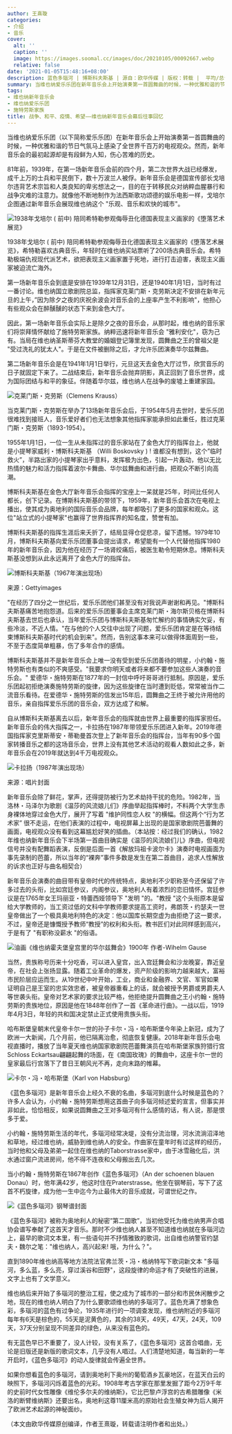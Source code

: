 ```yaml
---
author: 王熹璇
categories:
- 介绍
- 音乐
cover:
  alt: ''
  caption: ''
  image: https://images.soomal.cc/images/doc/20210105/00092667.webp
  relative: false
date: '2021-01-05T15:48:16+08:00'
description: 蓝色多瑙河 | 博斯科夫斯基 | 源自：欧华传媒 | 版权：转载 |  平均/总评分：08.40/84
summary: 当维也纳爱乐乐团在新年音乐会上开始演奏第一首圆舞曲的时候，一种优雅和谐的节日气氛马上感染了全世界千百万的电视观众。然而，新年音乐会的最初起源却是有段鲜为人知，伤心苦难的历史……
tags:
- 维也纳新年音乐会
- 维也纳爱乐乐团
- 施特劳斯家族
title: 战争、和平、疫情、希望――维也纳新年音乐会幕后往事回忆
---
```


当维也纳爱乐乐团（以下简称爱乐乐团）在新年音乐会上开始演奏第一首圆舞曲的时候，一种优雅和谐的节日气氛马上感染了全世界千百万的电视观众。然而，新年音乐会的最初起源却是有段鲜为人知，伤心苦难的历史。

81年前，1939年，在第一场新年音乐会前的四个月，第二次世界大战已经爆发，成千上万的士兵和平民倒下，数十万波兰人被俘。新年音乐会是德国宣传部长戈培尔违背艺术宗旨和人类良知的卑劣想法之一，目的在于转移民众对纳粹血腥暴行和战争灾难的注意力。就像他不断地制作为法西斯歌功颂德的娱乐电影一样，戈培尔企图通过新年音乐会展现维也纳这个 "乐观、音乐和欢快的城市"。

![1938年戈培尔 ( 前中) 陪同希特勒参观侮辱丑化德国表现主义画家的《堕落艺术展览》](https://images.soomal.cc/images/doc/20210105/00092665.webp)

1938年戈培尔 ( 前中) 陪同希特勒参观侮辱丑化德国表现主义画家的《堕落艺术展览》，希特勒喜欢古典音乐，年轻时在维也纳买站票听了200场古典音乐会。希特勒极端仇视现代派艺术，欲把表现主义画家置于死地，进行打击迫害，表现主义画家被迫流亡海外。



第一场新年音乐会到底是安排在1939年12月31日，还是1940年1月1日，当时有过一番讨论。维也纳国立歌剧院总监，指挥家克莱门斯・克劳斯决定不安排在新年元旦的上午，”因为除夕之夜的庆祝余波会对音乐会的上座率产生不利影响"，他担心有些观众会在醉醺醺的状态下来到金色大厅。

因此，第一场新年音乐会实际上是除夕之夜的音乐会，从那时起，维也纳的音乐家们将崇拜情怀献给了施特劳斯家族。纳粹迅速将新年音乐会 "雅利安化"，窃为己有。当局在维也纳圣斯蒂芬大教堂的婚姻登记簿里发现，圆舞曲之王的曾祖父是 "受过洗礼的犹太人"。于是在文件被删除之后，才允许乐团演奏华尔兹舞曲。

第二场新年音乐会是在1941年1月1日举行，元旦这天去金色大厅过节，欣赏音乐的日子就固定下来了。二战结束后，新年音乐会抛弃阴影，真正回到了音乐世界，成为国际团结与和平的象征。伴随着华尔兹，维也纳人在战争的废墟上重建家园。

![克莱门斯・克劳斯（Clemens Krauss）](https://images.soomal.cc/images/doc/20170101/00065735_01.webp)





当克莱门斯・克劳斯在举办了13场新年音乐会后，于1954年5月去世时，爱乐乐团很难找到接班人，音乐爱好者们也无法想象其他指挥家能承担如此重任，胜过克莱门斯・克劳斯（1893-1954）。

1955年1月1日，一位一生从未指挥过的音乐家站在了金色大厅的指挥台上，他就是小提琴家威利・博斯科夫斯基 （Willi Boskovsky ) ! 谁都没有想到，这个”临时救火”，半路出家的小提琴家出乎意料，发挥极为出色，引起一片轰动，他以无比热情的魅力和活力指挥着波尔卡舞曲、华尔兹舞曲和进行曲，把观众不断引向高潮。

博斯科夫斯基在金色大厅新年音乐会指挥的宝座上一呆就是25年，时间比任何人都长，创下记录。在博斯科夫斯基的带领下，1959年，新年音乐会首次在电视上播出，使其成为奥地利的国际音乐会品牌，每年都吸引了更多的国家和观众。这位"站立式的小提琴家"也赢得了世界指挥界的知名度，赞誉有加。

博斯科夫斯基的指挥生涯后来夭折了，结局显得仓促悲凉，留下遗憾。1979年10月，博斯科夫斯基向爱乐乐团董事会提出请求，希望能有一个人代替他指挥1980年的新年音乐会，因为他在经历了一场肾绞痛后，被医生勒令短期休息。博斯科夫斯基没想到从此永远离开了金色大厅的指挥台。

![博斯科夫斯基（1967年演出现场）](https://images.soomal.cc/images/doc/20200210/00086721.webp)

来源：Gettyimages



"在经历了四分之一世纪后，爱乐乐团他们甚至没有对我说声谢谢和再见。"博斯科夫斯基痛苦地抱怨道。后来的爱乐乐团董事会主席克莱门斯・海尔斯贝格在博斯科夫斯基去世后也承认，当年爱乐乐团与博斯科夫斯基匆忙解约的事情确实欠妥，有些冷淡，不近人情。"在与他的个人交往中出现了问题，爱乐乐团肯定是在等待结束博斯科夫斯基时代的机会到来"。然而，告别这事本来可以做得体面周到一些，不至于态度简单粗暴，伤了多年合作的感情。

博斯科夫斯基并不是新年音乐会上唯一没有受到爱乐乐团善待的明星，小约翰・施特劳斯也有类似的不爽感受。"我要求你明天或者将来都不要参加这些人演奏的音乐会。" 爱德华・施特劳斯在1877年的一封信中呼吁哥哥进行抵制。原因是，爱乐乐团起初拒绝演奏施特劳斯的旋律，因为这些旋律在当时遭到贬低，常常被当作二流音乐看待。在爱德华・施特劳斯的信发出15年后，圆舞曲之王终于被允许用他的音乐，亲自指挥爱乐乐团的音乐会，双方达成了和解。

自从博斯科夫斯基离去以后，新年音乐会的指挥就由世界上最重要的指挥家担任。新年音乐会的伟大指挥之一，卡拉扬在1987年带领爱乐乐团进入新年。2019年德国指挥家克里斯蒂安・蒂勒曼首次登上了新年音乐会的指挥台，当年有90多个国家转播音乐之都的这场音乐会，世界上没有其他艺术活动的观看人数如此之多，新年音乐会在2019年就达到4千万电视观众。

![卡拉扬（1987年演出现场）](https://images.soomal.cc/images/doc/20171228/00072555.webp)

来源：唱片封面



新年音乐会除了鲜花，掌声，还得提防被行为艺术劫持干扰的危险。1982年，当洛林・马泽尔为歌剧《温莎的风流娘儿们》序曲举起指挥棒时，不料两个大学生赤身裸体地穿过金色大厅，展开了写着 "维护同性恋人权 "的横幅。但这两个“行为艺术家” 很不走运，在他们表演的过程中，电视屏幕上出现的是国家歌剧院芭蕾舞的画面，电视观众没有看到这幕尴尬好笑的插曲。（本站按：经过我们的确认，1982年维也纳新年音乐会下半场第一首曲目确实是《温莎的风流娘们儿》序曲，但电视信号并没有配舞蹈表演，反倒是后面一首《解放玛祖卡波尔卡》演奏时电视画面为事先录制的芭蕾，所以当年的“裸奔”事件多数是发生在第二首曲目，追求人性解放的诉求也正好与曲名相契合）

新年音乐会演奏的曲目带有皇帝时代的传统特点，奥地利不少职称至今还保留了许多过去的头衔，比如宫廷参议，内阁参议，奥地利人有着浓烈的恋旧情怀。宫廷参议是在1765年女王玛丽亚・特蕾西娅领导下 "发明 "的。"教授 "这个头衔原本是留给大学教师的，当工资过低的文科中学教师要求提高工资时，弗朗茨・约瑟夫一世皇帝做出了一个极具奥地利特色的决定：他以国库长期空虚为由拒绝了这一要求，不过，皇帝还是慷慨授予教师“教授”的权利和头衔。教书匠们对此同样感到高兴，于是有了 "有职称没薪水 "的俗语。

![油画《维也纳霍夫堡皇宫里的华尔兹舞会》1900年 作者-Wihelm Gause](https://images.soomal.cc/images/doc/20210105/00092666.webp)





当然，贵族称号历来十分吃香，可以进入皇宫，出入宫廷舞会和沙龙晚宴，靠近皇帝，在社会上张扬显露。随着工业革命的爆发，资产阶级的影响力越来越大，富裕市民阶层应运而生。从19世纪中叶开始，工业，商业和金融界、文官、军官如果证明自己是王室的忠实效忠者，被皇帝器重看上的话，就会被授予男爵或男爵夫人等世袭头衔。皇帝对艺术家的要求比较严格，他拒绝提升圆舞曲之王小约翰・施特劳斯的贵族地位，原因是他在1848年创作了一首《革命进行曲》。一战以后，1919年4月3日，年轻的共和国决定禁止正式使用贵族头衔。

哈布斯堡皇朝末代皇帝卡尔一世的孙子卡尔・冯・哈布斯堡今年染上新冠，成为了欧洲一大新闻，几个月前，他已隔离治愈，彻底恢复健康。2018年新年音乐会电视直播时，播放了当年夏天维也纳国家歌剧院芭蕾舞演员在哈布斯堡家族狩猎行宫Schloss Eckartsau翩翩起舞的场面，在《南国玫瑰》的舞曲中，这座卡尔一世的皇家最后行宫落下了昔日王朝风光不再，走向末路的帷幕。

![卡尔・冯・哈布斯堡（Karl von Habsburg）](https://images.soomal.cc/images/doc/20210105/00092664.webp)





《蓝色多瑙河》是新年音乐会上经久不衰的名曲，多瑙河到底什么时候是蓝色的？许多人会认为，小约翰・施特劳斯想用这首曲子向多瑙河倾述爱的宣言，但事实并非如此，恰恰相反，如果说圆舞曲之王对多瑙河有什么感情的话，有人说，那是恨多于爱。

小约翰・施特劳斯生活的年代，多瑙河经常决堤，没有分流治理，河水流淌沼泽地和草地，经过维也纳，威胁到维也纳人的安全。作曲家在童年时有过这样的经历，当时他和父母及弟弟一起住在维也纳的Taborstrasse家中，由于冰雪融化后，洪水通过窗户流进房间，他不得不连夜和父母搬出去几次。

当小约翰・施特劳斯在1867年创作《蓝色多瑙河》（An der schoenen blauen Donau）时，他年满42岁，他这时住在Praterstrasse。他坐在钢琴前，写下了这首不朽旋律，成为他一生中迄今为止最伟大的音乐成就，可谓世纪之作。

![《蓝色多瑙河》钢琴谱封面](https://images.soomal.cc/images/doc/20181216/00078829.webp)





《蓝色多瑙河》被称为奥地利人的秘密”第二国歌”，当初他受托为维也纳男声合唱协会谱写奉献了这首天才音乐。那时不少维也纳人甚至不知道维也纳就在多瑙河边上，最早的歌词文本里，有一些语句并不抒情雅致的歌词，出自维也纳警官约瑟夫・魏尔之笔："维也纳人，高兴起来! 哦，为什么？"。

直到1890年维也纳高等地方法院法官弗兰茨・冯・格纳特写下歌词新文本 "多瑙河，多么蓝，多么亮，穿过溪谷和田野"，这段旋律的命运才有了突破性的进展，文字上也有了文学意义。

维也纳后来开始了多瑙河的整治工程，使之成为了城市的一部分和市民休闲散步之地，现在的维也纳人明白了为什么要歌颂维也纳的多瑙河了。蓝色充满了想象色彩，多瑙河的蓝色有过争论，1935年进行的一项调查发现，维也纳附近的多瑙河每年有6天是棕色的，55天是泥黄色的，其余的38天，49天，47天，24天，109天，37天分别呈现不同差异的绿色，从来没有蓝色的。

有无蓝色早已不重要了，没人计较，没有关系了，《蓝色多瑙河》这首合唱曲，无论是旧版还是新版的歌词文本，几乎没有人唱过。人们清楚地知道，每当新的一年开启时，《蓝色多瑙河》的动人旋律就会传遍全世界。

如果你想看蓝色的多瑙河，请到奥地利下奥州的葡萄酒乡瓦豪地区，在蓝天白云的映照下，多瑙河闪烁着蓝色的光彩。1908年考古学家在那里发掘了距今2万9千年的史前时代女性雕像《维伦多尔夫的维纳斯》，它比巴黎卢浮宫的古希腊雕像《米洛的断臂维纳斯》还要出名，奥地利这尊11厘米高的原始社会生殖女神为后人揭开了欧洲艺术起源的神秘面纱。

（本文由欧华传媒原创编译，作者王熹璇，转载请注明作者和出处。）